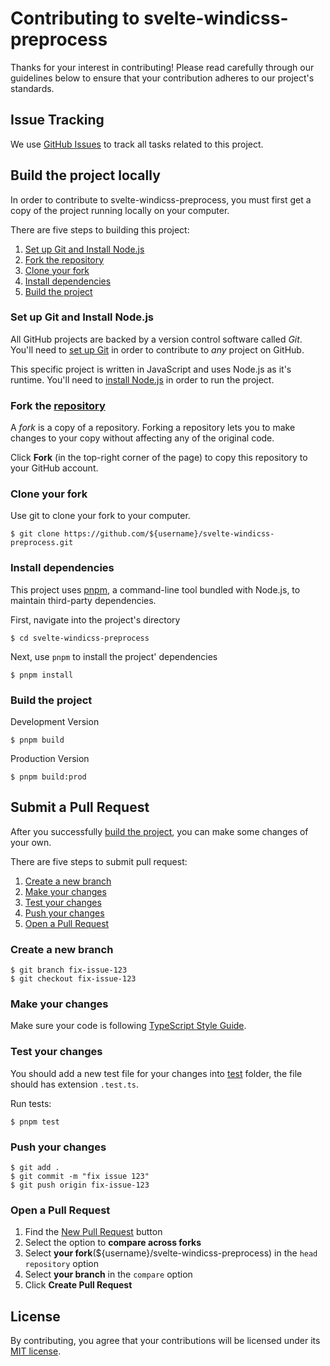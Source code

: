 # Contributing to svelte-windicss-preprocess

Thanks for your interest in contributing! Please read carefully through our guidelines below to ensure that your contribution adheres to our project's standards.

## Issue Tracking

We use [GitHub Issues](https://github.com/windicss/svelte-windicss-preprocess/issues) to track all tasks related to this project.

## Build the project locally

In order to contribute to svelte-windicss-preprocess, you must first get a copy of the project running locally on your computer.

There are five steps to building this project:

1. [Set up Git and Install Node.js](#set-up-git-and-install-nodejs)
2. [Fork the repository](#fork-the-repository)
3. [Clone your fork](#clone-your-fork)
4. [Install dependencies](#install-dependencies)
5. [Build the project](#build-the-project)

### Set up Git and Install Node.js

All GitHub projects are backed by a version control software called *Git*. You'll need to [set up Git](https://github.com/danthareja/contribute-to-open-source/wiki/Setting-up-Git) in order to contribute to *any* project on GitHub.

This specific project is written in JavaScript and uses Node.js as it's runtime. You'll need to [install Node.js](https://nodejs.org/en/) in order to run the project.

### Fork the [repository](https://github.com/windicss/svelte-windicss-preprocess.git)

A *fork* is a copy of a repository. Forking a repository lets you to make changes to your copy without affecting any of the original code.

Click **Fork** (in the top-right corner of the page) to copy this repository to your GitHub account.

### Clone your fork

Use git to clone your fork to your computer.

```
$ git clone https://github.com/${username}/svelte-windicss-preprocess.git
```

### Install dependencies

This project uses [pnpm](https://pnpm.js.org/), a command-line tool bundled with Node.js, to maintain third-party dependencies.

First, navigate into the project's directory

```
$ cd svelte-windicss-preprocess
```

Next, use `pnpm` to install the project' dependencies
```
$ pnpm install
```

### Build the project

Development Version

```
$ pnpm build
```

Production Version

```
$ pnpm build:prod
```

## Submit a Pull Request

After you successfully [build the project](#build-the-project), you can make some changes of your own. 

There are five steps to submit pull request:

1. [Create a new branch](#create-a-new-branch)
2. [Make your changes](#make-your-changes)
3. [Test your changes](#test-your-changes)
4. [Push your changes](#push-your-changes)
5. [Open a Pull Request](#open-a-pull-request)

### Create a new branch

```
$ git branch fix-issue-123
$ git checkout fix-issue-123
```

### Make your changes

Make sure your code is following [TypeScript Style Guide](https://google.github.io/styleguide/tsguide.html).

### Test your changes

You should add a new test file for your changes into [test](/tree/main/test) folder, the file should has extension `.test.ts`.

Run tests:
```
$ pnpm test
```

### Push your changes

```
$ git add .
$ git commit -m "fix issue 123"
$ git push origin fix-issue-123
```

### Open a Pull Request

1. Find the [New Pull Request](https://github.com/windicss/svelte-windicss-preprocess/compare) button
2. Select the option to **compare across forks**
3. Select **your fork**(${username}/svelte-windicss-preprocess) in the `head repository` option
4. Select **your branch** in the `compare` option
5. Click **Create Pull Request**

## License

By contributing, you agree that your contributions will be licensed under its [MIT license](https://github.com/windicss/svelte-windicss-preprocess/blob/main/LICENSE).
